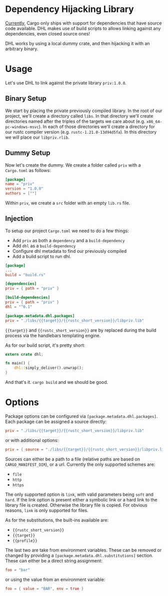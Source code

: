 # Dependency Hijacking Library

[Currently](https://github.com/rust-lang/cargo/issues/1139), Cargo only ships with support for dependencies that have source code available. DHL makes use of build scripts to allows linking against any dependencies, even closed source ones!

DHL works by using a local dummy crate, and then hijacking it with an arbitrary binary.

# Usage

Let's use DHL to link against the private library `priv:1.0.0`.

## Binary Setup

We start by placing the private previously compiled library. In the root of our project, we'll create a directory called `libs`. In that directory we'll create directories named after the triples of the targets we care about (e.g. `x86_64-pc-windows-msvc`). In each of those directories we'll create a directory for our rustc compiler version (e.g. `rustc-1.21.0-13d94d5fa`). In this directory we will place our `libpriv.rlib`.

## Dummy Setup

Now let's create the dummy. We create a folder called `priv` with a `Cargo.toml` as follows:

```toml
[package]
name = "priv"
version = "1.0.0"
authors = [""]
```

Within `priv`, we create a `src` folder with an empty `lib.rs` file.

## Injection

To setup our project `Cargo.toml` we need to do a few things:
* Add `priv` as both a `dependency` and a `build-dependency`
* Add `dhl` as a `build-dependency`
* Configure dhl metadata to find our previously compiled
* Add a build script to run dhl.

```toml
[package]
...
build = "build.rs"

[dependencies]
priv = { path = "priv" }

[build-dependencies]
priv = { path = "priv" }
dhl = "^0.1"

[package.metadata.dhl.packages]
priv = "./libs/{{target}}/{{rustc_short_version}}/libpriv.lib"
```

`{{target}}` and `{{rustc_short_version}}` are by replaced during the build process via the handlebars templating engine.

As for our build script, it's pretty short:

```rust
extern crate dhl;

fn main() {
    dhl::simply_deliver().unwrap();
}
```

And that's it. `cargo build` and we should be good.

# Options

Package options can be configured via `[package.metadata.dhl.packages]`. Each package can be assigned a source directly:

```toml
priv = "./libs/{{target}}/{{rustc_short_version}}/libpriv.lib"
```

or with additional options:

```toml
priv = { source = "./libs/{{target}}/{{rustc_short_version}}/libpriv.lib", link = "soft" }
```

Sources can either be a path to a file (relative paths are based on `CARGO_MANIFEST_DIR`), or a url. Currently the only supported schemes are:

* `file`
* `http`
* `https`

The only supported option is `link`, with valid parameters being `soft` and `hard`. If the link option is present either a symbolic link or a hard link to the library file is created. Otherwise the library file is copied. For obvious reasons, `link` is only supported for files.

As for the substitutions, the built-ins available are:

* `{{rustc_short_version}}`
* `{{target}}`
* `{{profile}}`

The last two are take from environment variables. These can be removed or changed by providing a `[package.metadata.dhl.substitutions]` section. These can either be a direct string assignment:

```toml
foo = "bar"
```

or using the value from an environment variable:

```toml
foo = { value = "BAR", env = true }
```
